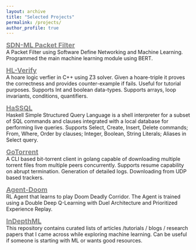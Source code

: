 ```yaml
---
layout: archive
title: "Selected Projects"
permalink: /projects/
author_profile: true
---
```


[<span style="color:gray"><b><font size=4>SDN-ML Packet Filter</font></b></span>](https://github.com/SaiHarshaK/Packet-Filtering-in-SDNs-with-ML)<br/>
A Packet Filter using Software Define Networking and Machine Learning. Programmed the main machine learning module using BERT.

[<span style="color:gray"><b><font size=4> HL-Verify</font></b></span>](https://github.com/Puneet2000/hoare-logic)<br/>
A hoare logic verfier in C++ using Z3 solver. Given a hoare-triple it proves the correctness and provides counter-example if fails. Useful for tutorial purposes. Supports Int and boolean data-types. Supports arrays, loop invariants, conditions, quantifiers. 

[<span style="color:gray"><b><font size=4> HaSSQL</font></b></span>](https://github.com/IITH-SBJoshi/haskell-8)<br/>
Haskell Simple Structured Query Language is a shell interpreter for a subset of SQL commands and clauses integrated with a local database for performing live queries. Supports Select, Create, Insert, Delete commands; From, Where, Order by clauses; Integer, Boolean, String Literals;  Aliases in Select query.

[<span style="color:gray"><b><font size=4> GoTorrent</font></b></span>](https://github.com/Puneet2000/GoTorrent)<br/>
A CLI based bit-torrent client in golang capable of downloading multiple torrent files from multiple peers concurrently. Supports resume capability on abrupt termination. Generation of detailed logs. Downloading from UDP based trackers.

[<span style="color:gray"><b><font size=4> Agent-Doom</font></b></span>](https://github.com/Puneet2000/Agent-DOoM)<br/>
RL Agent that learns to play Doom Deadly Corridor. The Agent is trained using a Double Deep Q-Learning with Duel Architecture and Prioritized Experience Replay.

[<span style="color:gray"><b><font size=4> InDepthML</font></b></span>](https://github.com/Puneet2000/In-Depth-ML)<br/>
This repository contains curated lists of articles /tutorials / blogs / research papers that I came across while exploring machine learning. Can be useful if someone is starting with ML or wants good resources.
